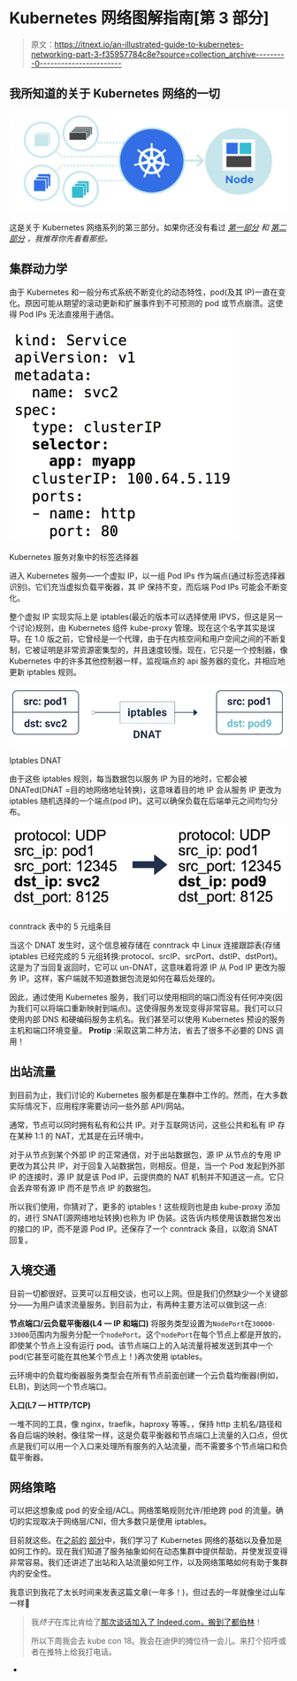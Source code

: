 # Kubernetes 网络图解指南[第 3 部分]

> 原文：<https://itnext.io/an-illustrated-guide-to-kubernetes-networking-part-3-f35957784c8e?source=collection_archive---------0----------------------->

## 我所知道的关于 Kubernetes 网络的一切

![](img/784e1f30ff86786182c370ccb215f010.png)

这是关于 Kubernetes 网络系列的第三部分。如果你还没有看过 [*第一部分*](https://medium.com/@ApsOps/an-illustrated-guide-to-kubernetes-networking-part-1-d1ede3322727) *和* [*第二部分*](https://medium.com/@ApsOps/an-illustrated-guide-to-kubernetes-networking-part-2-13fdc6c4e24c) *，我推荐你先看看那些。*

## 集群动力学

由于 Kubernetes 和一般分布式系统不断变化的动态特性，pod(及其 IP)一直在变化。原因可能从期望的滚动更新和扩展事件到不可预测的 pod 或节点崩溃。这使得 Pod IPs 无法直接用于通信。

![](img/0a2e33d0c9fdb06d73847b27ea46490a.png)

Kubernetes 服务对象中的标签选择器

进入 Kubernetes 服务—一个虚拟 IP，以一组 Pod IPs 作为端点(通过标签选择器识别)。它们充当虚拟负载平衡器，其 IP 保持不变，而后端 Pod IPs 可能会不断变化。

整个虚拟 IP 实现实际上是 iptables(最近的版本可以选择使用 IPVS，但这是另一个讨论)规则，由 Kubernetes 组件 kube-proxy 管理。现在这个名字其实是误导。在 1.0 版之前，它曾经是一个代理，由于在内核空间和用户空间之间的不断复制，它被证明是非常资源密集型的，并且速度较慢。现在，它只是一个控制器，像 Kubernetes 中的许多其他控制器一样，监视端点的 api 服务器的变化，并相应地更新 iptables 规则。

![](img/abe216b99478aa9e2350869ece4c81d4.png)

Iptables DNAT

由于这些 iptables 规则，每当数据包以服务 IP 为目的地时，它都会被 DNATed(DNAT =目的地网络地址转换)，这意味着目的地 IP 会从服务 IP 更改为 iptables 随机选择的一个端点(pod IP)。这可以确保负载在后端单元之间均匀分布。

![](img/38829276cb5bdae32aea57b898c36fc2.png)

conntrack 表中的 5 元组条目

当这个 DNAT 发生时，这个信息被存储在 conntrack 中 Linux 连接跟踪表(存储 iptables 已经完成的 5 元组转换:protocol、srcIP、srcPort、dstIP、dstPort)。这是为了当回复返回时，它可以 un-DNAT，这意味着将源 IP 从 Pod IP 更改为服务 IP。这样，客户端就不知道数据包流是如何在幕后处理的。

因此，通过使用 Kubernetes 服务，我们可以使用相同的端口而没有任何冲突(因为我们可以将端口重新映射到端点)。这使得服务发现变得非常容易。我们可以只使用内部 DNS 和硬编码服务主机名。我们甚至可以使用 Kubernetes 预设的服务主机和端口环境变量。
**Protip** :采取这第二种方法，省去了很多不必要的 DNS 调用！

## 出站流量

到目前为止，我们讨论的 Kubernetes 服务都是在集群中工作的。然而，在大多数实际情况下，应用程序需要访问一些外部 API/网站。

通常，节点可以同时拥有私有和公共 IP。对于互联网访问，这些公共和私有 IP 存在某种 1:1 的 NAT，尤其是在云环境中。

对于从节点到某个外部 IP 的正常通信，对于出站数据包，源 IP 从节点的专用 IP 更改为其公共 IP，对于回复入站数据包，则相反。但是，当一个 Pod 发起到外部 IP 的连接时，源 IP 就是该 Pod IP，云提供商的 NAT 机制并不知道这一点。它只会丢弃带有源 IP 而不是节点 IP 的数据包。

所以我们使用，你猜对了，更多的 iptables！这些规则也是由 kube-proxy 添加的，进行 SNAT(源网络地址转换)也称为 IP 伪装。这告诉内核使用该数据包发出的接口的 IP，而不是源 Pod IP。还保存了一个 conntrack 条目，以取消 SNAT 回复。

## 入境交通

目前一切都很好。豆荚可以互相交谈，也可以上网。但是我们仍然缺少一个关键部分——为用户请求流量服务。到目前为止，有两种主要方法可以做到这一点:

**节点端口/云负载平衡器(L4 — IP 和端口)** 将服务类型设置为`NodePort`在`30000-33000`范围内为服务分配一个`nodePort`。这个`nodePort`在每个节点上都是开放的，即使某个节点上没有运行 pod。该节点端口上的入站流量将被发送到其中一个 pod(它甚至可能在其他某个节点上！)再次使用 iptables。

云环境中的负载均衡器服务类型会在所有节点前面创建一个云负载均衡器(例如，ELB)，到达同一个节点端口。

**入口(L7 — HTTP/TCP)**

一堆不同的工具，像 nginx，traefik，haproxy 等等。，保持 http 主机名/路径和各自后端的映射。像往常一样，这是负载平衡器和节点端口上流量的入口点，但优点是我们可以用一个入口来处理所有服务的入站流量，而不需要多个节点端口和负载平衡器。

## 网络策略

可以把这想象成 pod 的安全组/ACL。网络策略规则允许/拒绝跨 pod 的流量。确切的实现取决于网络层/CNI，但大多数只是使用 iptables。

目前就这些。在[之前的](https://medium.com/@ApsOps/an-illustrated-guide-to-kubernetes-networking-part-1-d1ede3322727) [部分](https://medium.com/@ApsOps/an-illustrated-guide-to-kubernetes-networking-part-2-13fdc6c4e24c)中，我们学习了 Kubernetes 网络的基础以及叠加是如何工作的。现在我们知道了服务抽象如何在动态集群中提供帮助，并使发现变得非常容易。我们还讲述了出站和入站流量如何工作，以及网络策略如何有助于集群内的安全性。

我意识到我花了太长时间来发表这篇文章(一年多！)，但过去的一年就像坐过山车一样🎢

> 我*终于*在库比肯给了[那次谈话](https://youtu.be/auBNs9qpCJI)[加入了 Indeed.com，搬到了都伯林](https://twitter.com/ApsOps/status/1020757402101088259)！
> 
> 所以下周我会去 kube con 18。我会在迪伊的摊位待一会儿。来打个招呼或者在推特上给我打电话。

-